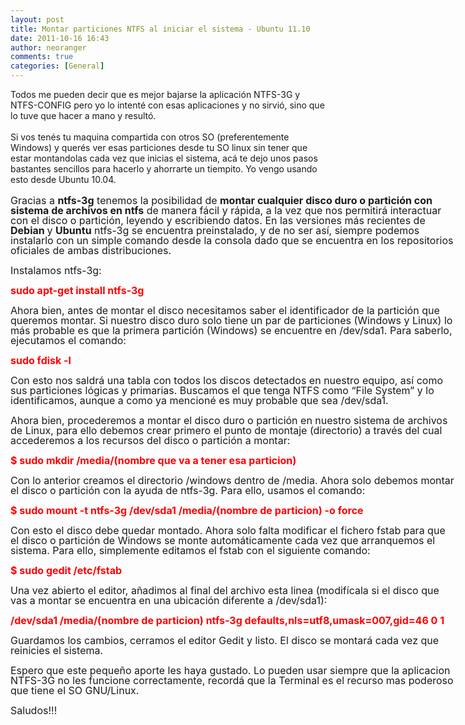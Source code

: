 ```yaml
---
layout: post
title: Montar particiones NTFS al iniciar el sistema - Ubuntu 11.10
date: 2011-10-16 16:43
author: neoranger
comments: true
categories: [General]
---
```

Todos me pueden decir que es mejor bajarse la aplicación NTFS-3G y NTFS-CONFIG pero yo lo intenté con esas aplicaciones y no sirvió, sino que lo tuve que hacer a mano y resultó.<br /><br />Si vos tenés tu maquina compartida con otros SO (preferentemente Windows) y querés ver esas particiones desde tu SO linux sin tener que estar montandolas cada vez que inicias el sistema, acá te dejo unos pasos bastantes sencillos para hacerlo y ahorrarte un tiempito. Yo vengo usando esto desde Ubuntu 10.04.<br /><br /><span class="post-content" style="display:block;overflow:hidden;width:710px;"><span style="font-size:12pt;line-height:12pt;">Gracias a <b>ntfs-3g</b> tenemos la posibilidad de <b>montar cualquier disco duro  o partición con sistema de archivos en ntfs</b> de manera fácil y rápida, a la vez que nos permitirá interactuar con el  disco o partición, leyendo y escribiendo datos. En las versiones más  recientes de <b>Debian </b>y <b>Ubuntu</b> ntfs-3g se encuentra preinstalado, y de no ser así, siempre  podemos instalarlo con un simple comando desde la consola dado que se  encuentra en los repositorios oficiales de ambas distribuciones. <br /><br />Instalamos ntfs-3g: <br /><br /><span style="color:red;"><b>sudo apt-get install ntfs-3g</b></span><br /><br />Ahora bien, antes de montar el disco necesitamos saber el  identificador de la partición que queremos montar. Si nuestro disco duro  solo tiene un par de particiones (Windows y Linux) lo más probable es  que la primera partición (Windows) se encuentre en /dev/sda1. Para  saberlo, ejecutamos el comando: <br /><br /><span style="color:red;"><b>sudo fdisk -l</b></span><br /><br />Con esto nos saldrá una tabla con todos los discos detectados en  nuestro equipo, así como sus particiones lógicas y primarias. Buscamos  el que tenga NTFS como “File System” y lo identificamos, aunque a como  ya mencioné es muy probable que sea /dev/sda1. <br /><br />Ahora bien, procederemos a montar el disco duro o partición en  nuestro sistema de archivos de Linux, para ello debemos crear primero el  punto de montaje (directorio) a través del cual accederemos a los  recursos del disco o partición a montar: <br /><br /><span style="color:red;"><b>$ sudo mkdir /media/(nombre que va a tener esa particion)</b></span><br /><br />Con lo anterior creamos el directorio /windows dentro de /media.  Ahora solo debemos montar el disco o partición con la ayuda de ntfs-3g.  Para ello, usamos el comando: <br /><br /><span style="color:red;"><b>$ sudo mount -t ntfs-3g /dev/sda1 /media/(nombre de particion) -o force</b></span><br /><br />Con esto el disco debe quedar montado. Ahora solo falta modificar  el fichero fstab para que el disco o partición de Windows se monte  automáticamente cada vez que arranquemos el sistema. Para ello,  simplemente editamos el fstab con el siguiente comando: <br /><br /><span style="color:red;"><b>$ sudo gedit /etc/fstab</b></span><br /><br />Una vez abierto el editor, añadimos al final del archivo esta linea  (modifícala si el disco que vas a montar se encuentra en una ubicación  diferente a /dev/sda1): <br /><br /><span style="color:red;"><b>/dev/sda1    /media/(nombre de particion)     ntfs-3g    defaults,nls=utf8,umask=007,gid=46 0    1</b></span><br /><br />Guardamos los cambios, cerramos el editor Gedit y listo. El disco se montará cada vez que reinicies el sistema. <br /><br />Espero que este pequeño aporte les haya gustado. Lo pueden usar siempre que la aplicacion NTFS-3G no les funcione correctamente, recordá que la Terminal es el recurso mas poderoso que tiene el SO GNU/Linux. </span></span><span class="post-content" style="display:block;overflow:hidden;width:710px;"><span style="font-size:12pt;line-height:12pt;"><br /></span></span><span class="post-content" style="display:block;overflow:hidden;width:710px;"><span style="font-size:12pt;line-height:12pt;">Saludos!!!</span></span><span class="post-content" style="display:block;overflow:hidden;width:710px;"><span style="font-size:12pt;line-height:12pt;"><br /></span></span><span class="post-content" style="display:block;overflow:hidden;width:710px;"><span style="font-size:12pt;line-height:12pt;"><br /></span></span><span class="post-content" style="display:block;overflow:hidden;width:710px;"><span style="font-size:12pt;line-height:12pt;"><br /></span></span>
